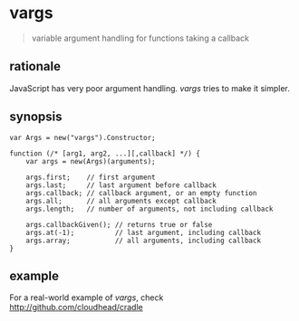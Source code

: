 
vargs
=====

> variable argument handling for functions taking a callback

rationale
----------

JavaScript has very poor argument handling. *vargs* tries to make it simpler.

synopsis
--------

    var Args = new("vargs").Constructor;
  
    function (/* [arg1, arg2, ...][,callback] */) {
        var args = new(Args)(arguments);
        
        args.first;    // first argument
        args.last;     // last argument before callback
        args.callback; // callback argument, or an empty function
        args.all;      // all arguments except callback
        args.length;   // number of arguments, not including callback
        
        args.callbackGiven(); // returns true or false
        args.at(-1);          // last argument, including callback
        args.array;           // all arguments, including callback
    }

example
-------

For a real-world example of *vargs*, check <http://github.com/cloudhead/cradle>
